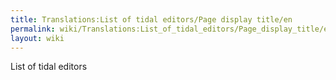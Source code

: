 ```yaml
---
title: Translations:List of tidal editors/Page display title/en
permalink: wiki/Translations:List_of_tidal_editors/Page_display_title/en/
layout: wiki
---
```


List of tidal editors
